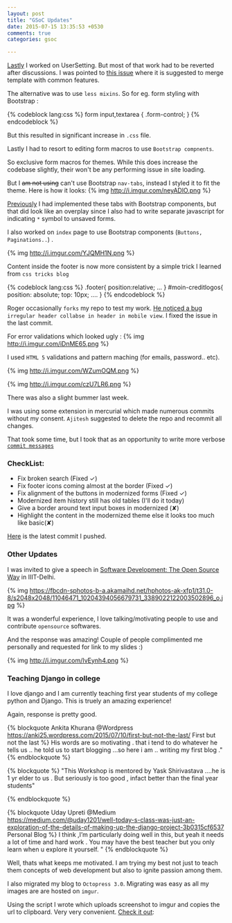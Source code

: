 ```yaml
---
layout: post
title: "GSoC Updates"
date: 2015-07-15 13:35:53 +0530
comments: true
categories: gsoc

---
```

[Lastly](https://codereview.appspot.com/252930043/) I worked on UserSetting. But most of that work had to be reverted after discussions. I was pointed to [this issue](https://bitbucket.org/thomaswaldmann/moin-2.0/issues/471/merge-most-basic-theme-templates-into
) where it is suggested to merge template with common features.
<!--more-->
The alternative was to use `less mixins`. So for eg. form styling with Bootstrap :


{% codeblock lang:css %}
form input,textarea {
    .form-control;
}
{% endcodeblock %}


But this resulted in significant increase in `.css` file.

Lastly I had to resort to editing form macros to use `Bootstrap compnents`.


So exclusive form macros for themes. While this does increase the codebase slightly, their won't be any performing issue in site loading.

But I ~~am not using~~  can't use Bootstrap `nav-tabs`, instead I styled it to fit the theme. Here is how it looks:
{% img http://i.imgur.com/neyADlO.png %}

[Previously](https://codereview.appspot.com/252930043/)  I had implemented these tabs with Bootstrap components, but that did look like an overplay since I also had to write separate javascript for indicating `*` symbol to unsaved forms.


I also worked on `index` page to use Bootstrap components (`Buttons, Paginations..`) .

{% img http://i.imgur.com/YJQMH1N.png   %}

Content inside the footer is now more consistent by a simple trick I learned from `css tricks blog`

{% codeblock lang:css %}
.footer{
  position:relative;
  ...
}
#moin-creditlogos{
  position: absolute;
  top: 10px;
  ....
}
{% endcodeblock %}

Roger occasionally `forks` my repo to test my work. [He noticed a bug](https://moinmo.in/MoinMoinChat/Logs/moin-dev/2015-07-08) `irregular header collabse in header in mobile view`. I fixed the issue in the last commit.

For error validations which looked ugly :
{% img http://i.imgur.com/iDnME65.png %}

I used `HTML 5` validations and pattern maching (for emails, password.. etc).


{% img http://i.imgur.com/WZumOQM.png %}


{% img http://i.imgur.com/czU7LR6.png %}

There was also a slight bummer last week.

 I was using some extension in mercurial which made numerous commits without my consent. `Ajitesh` suggested to delete the repo and recommit all changes.

 That took some time, but I took that as an opportunity to write more verbose [`commit messages`](https://bitbucket.org/yask123/moin-2.0/commits/all)


### CheckList:
* Fix broken search (Fixed ✓)
* Fix footer icons coming almost at the border (Fixed ✓)
* Fix alignment of the buttons in modernized forms (Fixed ✓)
* Modernized item history still has old tables (I'll do it today)
* Give a border around text input boxes in modernized (✘)
* Highlight the content in the modernized theme else it looks too much like basic(✘)

[Here](https://bitbucket.org/yask123/moin-2.0/commits/d4611af03078538af15e488fda91fdc2c30385bb) is the latest commit I pushed.


### Other Updates

I was invited to give a speech in [Software Development: The Open Source Way](https://www.facebook.com/events/874259285973030/?ref_newsfeed_story_type=regular&action_history=null) in IIIT-Delhi.

{% img https://fbcdn-sphotos-b-a.akamaihd.net/hphotos-ak-xfp1/t31.0-8/s2048x2048/11046471_10204394056679731_3389022122003502896_o.jpg %}

It was a wonderful experience, I love talking/motivating people to use and contribute `opensource` softwares.

And the response was amazing! Couple of people complimented me personally and requested for link to my slides :)

{% img http://i.imgur.com/IvEynh4.png %}


### Teaching Django in college

I love django and I am currently teaching first year students of my college python and Django. This is truely an amazing experience!

Again, response is pretty good.

{% blockquote Ankita Khurana @Wordpress https://anki25.wordpress.com/2015/07/10/first-but-not-the-last/ First but not the last %}
His words are so motivating . that i tend to do whatever he tells us .. he told us to start blogging …so here i am .. writing my first blog ."
{% endblockquote %}

{% blockquote %}
"This Workshop is mentored by Yask Shirivastava ….he is 1 yr elder to us . But seriously is too good , infact better than the final year students"

{% endblockquote %}

{% blockquote Uday Upreti @Medium https://medium.com/@uday1201/well-today-s-class-was-just-an-exploration-of-the-details-of-making-up-the-django-project-3b0315cf6537 Personal Blog %}
 I think ,I’m particularly doing well in this, but yeah it needs a lot of time and hard work . You may have the best teacher but you only learn when u explore it yourself. "
{% endblockquote %}

Well, thats what keeps me motivated. I am trying my best not just to teach them concepts of web development but also to ignite passion among them.

I also migrated my blog to `Octopress 3.0`. Migrating was easy as all my images are are hosted on `imgur`.

Using the script I wrote which uploads screenshot to imgur and copies the url to clipboard. Very very convenient. [Check it out](http://iyask.me/AutoScreenshotUploader/):
